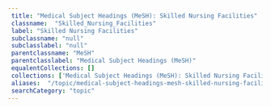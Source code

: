 ```yaml
--- 
 title: "Medical Subject Headings (MeSH): Skilled Nursing Facilities" 
 classname:  "Skilled_Nursing_Facilities" 
 label: "Skilled Nursing Facilities" 
 subclassname: "null" 
 subclasslabel: "null" 
 parentclassname: "MeSH" 
 parentclasslabel: "Medical Subject Headings (MeSH)" 
 equalentCollections: [] 
 collections: ['Medical Subject Headings (MeSH): Skilled Nursing Facilities']
 aliases:  "/topic/medical-subject-headings-mesh-skilled-nursing-facilities"  
 searchCategory: "topic" 
---
```

